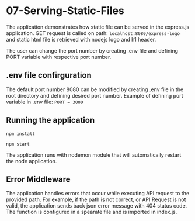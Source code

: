 # 07-Serving-Static-Files

The application demonstrates how static file can be served in the express.js application. GET request is called on path: `localhost:8080/express-logo` and static html file is retrieved with nodejs logo and h1 header.

The user can change the port number by creating .env file and defining PORT variable with respective port number.

## .env file confirguration

The default port number 8080 can be modified by creating .env file in the root directory and defining desired port number. 
Example of defining port variable in .env file:
`PORT = 3000`

## Running the application

`npm install`

`npm start`

The application runs with nodemon module that will automatically restart the node application.

## Error Middleware

The application handles errors that occur while executing API request to the provided path. For example, if the path is not correct, or API Request is not valid, the application sends back json error message with 404 status code. The function is configured in a spearate file and is imported in index.js.